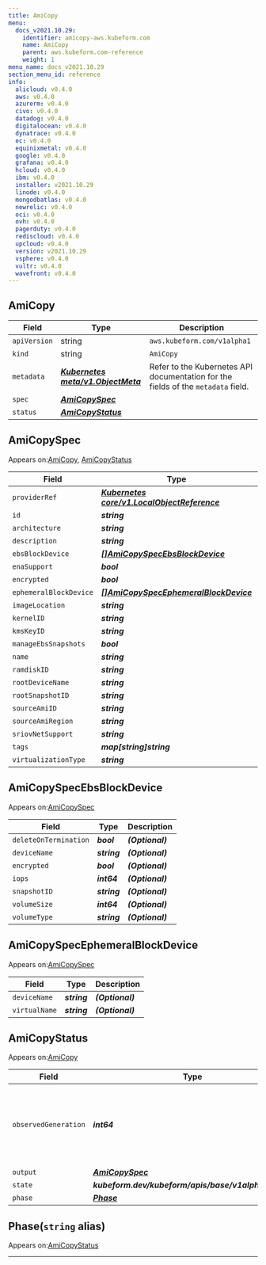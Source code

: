 ```yaml
---
title: AmiCopy
menu:
  docs_v2021.10.29:
    identifier: amicopy-aws.kubeform.com
    name: AmiCopy
    parent: aws.kubeform.com-reference
    weight: 1
menu_name: docs_v2021.10.29
section_menu_id: reference
info:
  alicloud: v0.4.0
  aws: v0.4.0
  azurerm: v0.4.0
  civo: v0.4.0
  datadog: v0.4.0
  digitalocean: v0.4.0
  dynatrace: v0.4.0
  ec: v0.4.0
  equinixmetal: v0.4.0
  google: v0.4.0
  grafana: v0.4.0
  hcloud: v0.4.0
  ibm: v0.4.0
  installer: v2021.10.29
  linode: v0.4.0
  mongodbatlas: v0.4.0
  newrelic: v0.4.0
  oci: v0.4.0
  ovh: v0.4.0
  pagerduty: v0.4.0
  rediscloud: v0.4.0
  upcloud: v0.4.0
  version: v2021.10.29
  vsphere: v0.4.0
  vultr: v0.4.0
  wavefront: v0.4.0
---
```


## AmiCopy
| Field | Type | Description |
| ------ | ----- | ----------- |
| `apiVersion` | string | `aws.kubeform.com/v1alpha1` |
|    `kind` | string | `AmiCopy` |
| `metadata` | ***[Kubernetes meta/v1.ObjectMeta](https://v1-18.docs.kubernetes.io/docs/reference/generated/kubernetes-api/v1.18/#objectmeta-v1-meta)***|Refer to the Kubernetes API documentation for the fields of the `metadata` field.|
| `spec` | ***[AmiCopySpec](#amicopyspec)***||
| `status` | ***[AmiCopyStatus](#amicopystatus)***||
## AmiCopySpec

Appears on:[AmiCopy](#amicopy), [AmiCopyStatus](#amicopystatus)

| Field | Type | Description |
| ------ | ----- | ----------- |
| `providerRef` | ***[Kubernetes core/v1.LocalObjectReference](https://v1-18.docs.kubernetes.io/docs/reference/generated/kubernetes-api/v1.18/#localobjectreference-v1-core)***||
| `id` | ***string***||
| `architecture` | ***string***| ***(Optional)*** |
| `description` | ***string***| ***(Optional)*** |
| `ebsBlockDevice` | ***[[]AmiCopySpecEbsBlockDevice](#amicopyspecebsblockdevice)***| ***(Optional)*** |
| `enaSupport` | ***bool***| ***(Optional)*** |
| `encrypted` | ***bool***| ***(Optional)*** |
| `ephemeralBlockDevice` | ***[[]AmiCopySpecEphemeralBlockDevice](#amicopyspecephemeralblockdevice)***| ***(Optional)*** |
| `imageLocation` | ***string***| ***(Optional)*** |
| `kernelID` | ***string***| ***(Optional)*** |
| `kmsKeyID` | ***string***| ***(Optional)*** |
| `manageEbsSnapshots` | ***bool***| ***(Optional)*** |
| `name` | ***string***||
| `ramdiskID` | ***string***| ***(Optional)*** |
| `rootDeviceName` | ***string***| ***(Optional)*** |
| `rootSnapshotID` | ***string***| ***(Optional)*** |
| `sourceAmiID` | ***string***||
| `sourceAmiRegion` | ***string***||
| `sriovNetSupport` | ***string***| ***(Optional)*** |
| `tags` | ***map[string]string***| ***(Optional)*** |
| `virtualizationType` | ***string***| ***(Optional)*** |
## AmiCopySpecEbsBlockDevice

Appears on:[AmiCopySpec](#amicopyspec)

| Field | Type | Description |
| ------ | ----- | ----------- |
| `deleteOnTermination` | ***bool***| ***(Optional)*** |
| `deviceName` | ***string***| ***(Optional)*** |
| `encrypted` | ***bool***| ***(Optional)*** |
| `iops` | ***int64***| ***(Optional)*** |
| `snapshotID` | ***string***| ***(Optional)*** |
| `volumeSize` | ***int64***| ***(Optional)*** |
| `volumeType` | ***string***| ***(Optional)*** |
## AmiCopySpecEphemeralBlockDevice

Appears on:[AmiCopySpec](#amicopyspec)

| Field | Type | Description |
| ------ | ----- | ----------- |
| `deviceName` | ***string***| ***(Optional)*** |
| `virtualName` | ***string***| ***(Optional)*** |
## AmiCopyStatus

Appears on:[AmiCopy](#amicopy)

| Field | Type | Description |
| ------ | ----- | ----------- |
| `observedGeneration` | ***int64***| ***(Optional)*** Resource generation, which is updated on mutation by the API Server.|
| `output` | ***[AmiCopySpec](#amicopyspec)***| ***(Optional)*** |
| `state` | ***kubeform.dev/kubeform/apis/base/v1alpha1.State***| ***(Optional)*** |
| `phase` | ***[Phase](#phase)***| ***(Optional)*** |
## Phase(`string` alias)

Appears on:[AmiCopyStatus](#amicopystatus)

---
